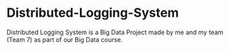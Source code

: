 # Distributed-Logging-System
Distributed Logging System is a Big Data Project made by me and my team (Team 7) as part of our Big Data course.
